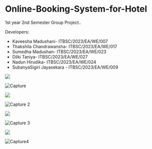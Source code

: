 # Online-Booking-System-for-Hotel
1st year 2nd Semester Group Project..

Developers:
- Kaveesha Madushani- ITBSC/2023/EA/WE/007
- Thakshila Chandrawansha- ITBSC/2023/EA/WE/017
- Sumedha Madushan- ITBSC/2023/EA/WE/023
- Dilki Taniya- ITBSC/2023/EA/WE/027
- Nadun Hirudika- ITBSC/2023/EA/WE/024
- SubanyaSigiri Jayasekara - ITBSC/2023/EA/WE/009

 <!--horizontal divider(gradiant)-->
<img src="https://user-images.githubusercontent.com/73097560/115834477-dbab4500-a447-11eb-908a-139a6edaec5c.gif">

![Capture](https://github.com/user-attachments/assets/bfd0229a-bc01-44c6-b353-a4840b919b53)

<!--horizontal divider(gradiant)-->
<img src="https://user-images.githubusercontent.com/73097560/115834477-dbab4500-a447-11eb-908a-139a6edaec5c.gif">

![Capture 2](https://github.com/user-attachments/assets/bbcdc5f4-6c49-4ed7-b37f-50de1fed3f93)

<!--horizontal divider(gradiant)-->
<img src="https://user-images.githubusercontent.com/73097560/115834477-dbab4500-a447-11eb-908a-139a6edaec5c.gif">

![Capture 3](https://github.com/user-attachments/assets/6caf6b9d-b7e4-4bd0-8d31-52aa4c647e22)

<!--horizontal divider(gradiant)-->
<img src="https://user-images.githubusercontent.com/73097560/115834477-dbab4500-a447-11eb-908a-139a6edaec5c.gif">

![Capture4](https://github.com/user-attachments/assets/7330d993-83bc-422e-9638-a4ea7f2f7e8c)
